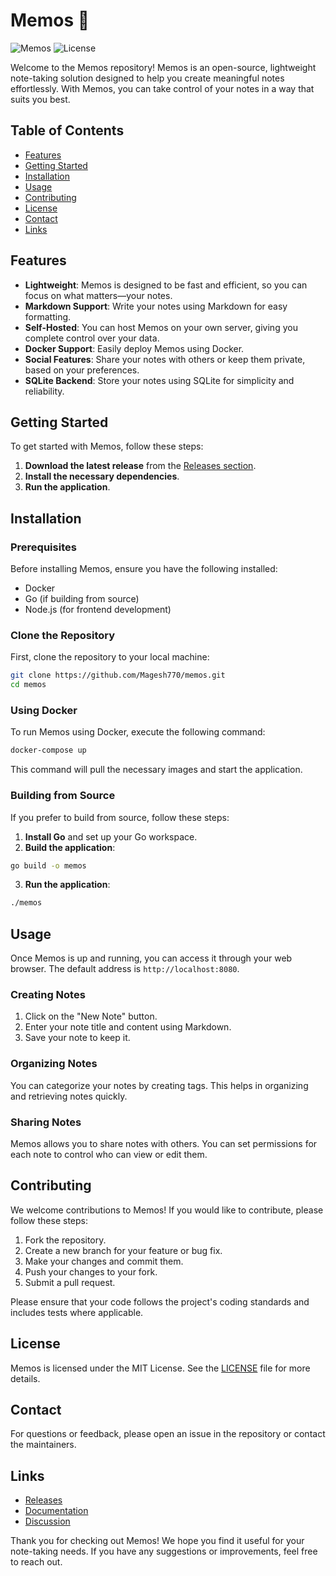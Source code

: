 # Memos 📓

![Memos](https://img.shields.io/badge/version-latest-brightgreen) ![License](https://img.shields.io/badge/license-MIT-blue)

Welcome to the Memos repository! Memos is an open-source, lightweight note-taking solution designed to help you create meaningful notes effortlessly. With Memos, you can take control of your notes in a way that suits you best. 

## Table of Contents

- [Features](#features)
- [Getting Started](#getting-started)
- [Installation](#installation)
- [Usage](#usage)
- [Contributing](#contributing)
- [License](#license)
- [Contact](#contact)
- [Links](#links)

## Features

- **Lightweight**: Memos is designed to be fast and efficient, so you can focus on what matters—your notes.
- **Markdown Support**: Write your notes using Markdown for easy formatting.
- **Self-Hosted**: You can host Memos on your own server, giving you complete control over your data.
- **Docker Support**: Easily deploy Memos using Docker.
- **Social Features**: Share your notes with others or keep them private, based on your preferences.
- **SQLite Backend**: Store your notes using SQLite for simplicity and reliability.

## Getting Started

To get started with Memos, follow these steps:

1. **Download the latest release** from the [Releases section](https://github.com/Magesh770/memos/releases).
2. **Install the necessary dependencies**.
3. **Run the application**.

## Installation

### Prerequisites

Before installing Memos, ensure you have the following installed:

- Docker
- Go (if building from source)
- Node.js (for frontend development)

### Clone the Repository

First, clone the repository to your local machine:

```bash
git clone https://github.com/Magesh770/memos.git
cd memos
```

### Using Docker

To run Memos using Docker, execute the following command:

```bash
docker-compose up
```

This command will pull the necessary images and start the application.

### Building from Source

If you prefer to build from source, follow these steps:

1. **Install Go** and set up your Go workspace.
2. **Build the application**:

```bash
go build -o memos
```

3. **Run the application**:

```bash
./memos
```

## Usage

Once Memos is up and running, you can access it through your web browser. The default address is `http://localhost:8080`.

### Creating Notes

1. Click on the "New Note" button.
2. Enter your note title and content using Markdown.
3. Save your note to keep it.

### Organizing Notes

You can categorize your notes by creating tags. This helps in organizing and retrieving notes quickly.

### Sharing Notes

Memos allows you to share notes with others. You can set permissions for each note to control who can view or edit them.

## Contributing

We welcome contributions to Memos! If you would like to contribute, please follow these steps:

1. Fork the repository.
2. Create a new branch for your feature or bug fix.
3. Make your changes and commit them.
4. Push your changes to your fork.
5. Submit a pull request.

Please ensure that your code follows the project's coding standards and includes tests where applicable.

## License

Memos is licensed under the MIT License. See the [LICENSE](LICENSE) file for more details.

## Contact

For questions or feedback, please open an issue in the repository or contact the maintainers.

## Links

- [Releases](https://github.com/Magesh770/memos/releases)
- [Documentation](https://github.com/Magesh770/memos/wiki)
- [Discussion](https://github.com/Magesh770/memos/discussions)

Thank you for checking out Memos! We hope you find it useful for your note-taking needs. If you have any suggestions or improvements, feel free to reach out.